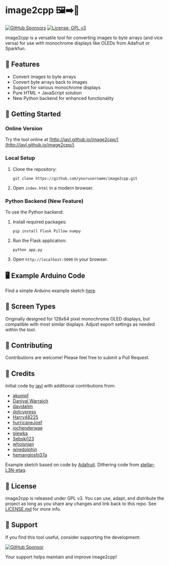 # image2cpp 🖼️➡️🔢

[![GitHub Sponsors](https://img.shields.io/github/sponsors/javl?label=Sponsor&logo=GitHub&style=for-the-badge)](https://github.com/sponsors/javl)
[![License: GPL v3](https://img.shields.io/badge/License-GPLv3-blue.svg?style=for-the-badge)](https://www.gnu.org/licenses/gpl-3.0)

image2cpp is a versatile tool for converting images to byte arrays (and vice versa) for use with monochrome displays like OLEDs from Adafruit or Sparkfun.

## 🌟 Features

- Convert images to byte arrays
- Convert byte arrays back to images
- Support for various monochrome displays
- Pure HTML + JavaScript solution
- New Python backend for enhanced functionality

## 🚀 Getting Started

### Online Version

Try the tool online at [http://javl.github.io/image2cpp/](http://javl.github.io/image2cpp/)

### Local Setup

1. Clone the repository:
   ```
   git clone https://github.com/yourusername/image2cpp.git
   ```
2. Open `index.html` in a modern browser.

### Python Backend (New Feature)

To use the Python backend:

1. Install required packages:
   ```
   pip install Flask Pillow numpy
   ```
2. Run the Flask application:
   ```
   python app.py
   ```
3. Open `http://localhost:5000` in your browser.

## 🖥️ Example Arduino Code

Find a simple Arduino example sketch [here](https://github.com/javl/image2cpp/blob/master/oled_example/oled_example.ino).

## 🎨 Screen Types

Originally designed for 128x64 pixel monochrome OLED displays, but compatible with most similar displays. Adjust export settings as needed within the tool.

## 🤝 Contributing

Contributions are welcome! Please feel free to submit a Pull Request.

## 👏 Credits

Initial code by [javl](https://github.com/javl) with additional contributions from:

- [akumpf](https://github.com/akumpf)
- [Daniyal Warraich](https://github.com/Daniyal-Warraich)
- [davidalim](https://github.com/davidalim)
- [dotcypress](https://github.com/dotcypress)
- [Harry48225](https://github.com/harry48225)
- [hurricaneJoef](https://github.com/hurricaneJoef)
- [jochenderwae](https://github.com/jochenderwae)
- [plewka](https://github.com/plewka)
- [Sebski123](https://github.com/Sebski123)
- [whoisnian](https://github.com/whoisnian)
- [wiredolphin](https://github.com/wiredolphin)
- [hemangjoshi37a](https://github.com/hemangjoshi37a)

  
Example sketch based on code by [Adafruit](https://github.com/adafruit).
Dithering code from [stellar-L3N-etag](https://github.com/reece15/stellar-L3N-etag).

## 📄 License

image2cpp is released under GPL v3. You can use, adapt, and distribute the project as long as you share any changes and link back to this repo. See [LICENSE.md](https://github.com/javl/image2cpp/blob/master/LICENSE.md) for more info.

## 💖 Support

If you find this tool useful, consider supporting the development:

[![GitHub Sponsor](https://img.shields.io/github/sponsors/javl?label=Sponsor&logo=GitHub&style=for-the-badge)](https://github.com/sponsors/javl)

Your support helps maintain and improve image2cpp!
